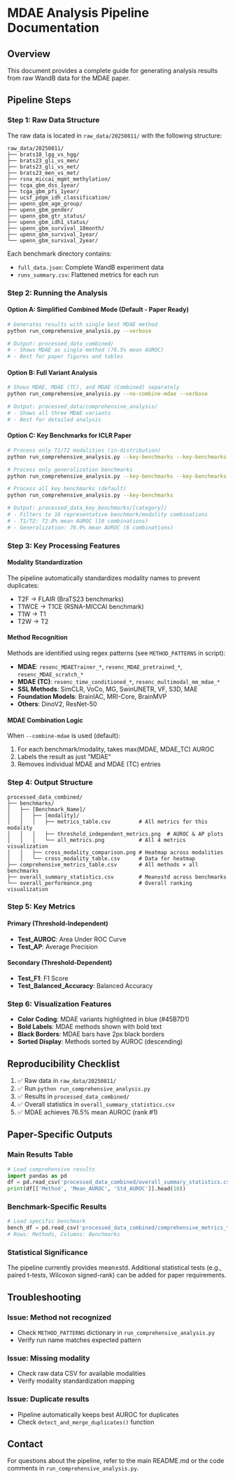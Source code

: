 # MDAE Analysis Pipeline Documentation

## Overview
This document provides a complete guide for generating analysis results from raw WandB data for the MDAE paper.

## Pipeline Steps

### Step 1: Raw Data Structure
The raw data is located in `raw_data/20250811/` with the following structure:
```
raw_data/20250811/
├── brats18_lgg_vs_hgg/
├── brats23_gli_vs_men/
├── brats23_gli_vs_met/
├── brats23_men_vs_met/
├── rsna_miccai_mgmt_methylation/
├── tcga_gbm_dss_1year/
├── tcga_gbm_pfi_1year/
├── ucsf_pdgm_idh_classification/
├── upenn_gbm_age_group/
├── upenn_gbm_gender/
├── upenn_gbm_gtr_status/
├── upenn_gbm_idh1_status/
├── upenn_gbm_survival_18month/
├── upenn_gbm_survival_1year/
└── upenn_gbm_survival_2year/
```

Each benchmark directory contains:
- `full_data.json`: Complete WandB experiment data
- `runs_summary.csv`: Flattened metrics for each run

### Step 2: Running the Analysis

#### Option A: Simplified Combined Mode (Default - Paper Ready)
```bash
# Generates results with single best MDAE method
python run_comprehensive_analysis.py --verbose

# Output: processed_data_combined/
# - Shows MDAE as single method (76.5% mean AUROC)
# - Best for paper figures and tables
```

#### Option B: Full Variant Analysis
```bash
# Shows MDAE, MDAE (TC), and MDAE (Combined) separately
python run_comprehensive_analysis.py --no-combine-mdae --verbose

# Output: processed_data/comprehensive_analysis/
# - Shows all three MDAE variants
# - Best for detailed analysis
```

#### Option C: Key Benchmarks for ICLR Paper
```bash
# Process only T1/T2 modalities (in-distribution)
python run_comprehensive_analysis.py --key-benchmarks --key-benchmarks-category t1t2

# Process only generalization benchmarks
python run_comprehensive_analysis.py --key-benchmarks --key-benchmarks-category generalization

# Process all key benchmarks (default)
python run_comprehensive_analysis.py --key-benchmarks

# Output: processed_data_key_benchmarks/[category]/
# - Filters to 16 representative benchmark/modality combinations
# - T1/T2: 72.8% mean AUROC (10 combinations)
# - Generalization: 76.9% mean AUROC (6 combinations)
```

### Step 3: Key Processing Features

#### Modality Standardization
The pipeline automatically standardizes modality names to prevent duplicates:
- T2F → FLAIR (BraTS23 benchmarks)
- T1WCE → T1CE (RSNA-MICCAI benchmark)
- T1W → T1
- T2W → T2

#### Method Recognition
Methods are identified using regex patterns (see `METHOD_PATTERNS` in script):
- **MDAE**: `resenc_MDAETrainer_*`, `resenc_MDAE_pretrained_*`, `resenc_MDAE_scratch_*`
- **MDAE (TC)**: `resenc_time_conditioned_*`, `resenc_multimodal_mm_mdae_*`
- **SSL Methods**: SimCLR, VoCo, MG, SwinUNETR, VF, S3D, MAE
- **Foundation Models**: BrainIAC, MRI-Core, BrainMVP
- **Others**: DinoV2, ResNet-50

#### MDAE Combination Logic
When `--combine-mdae` is used (default):
1. For each benchmark/modality, takes max(MDAE, MDAE_TC) AUROC
2. Labels the result as just "MDAE"
3. Removes individual MDAE and MDAE (TC) entries

### Step 4: Output Structure

```
processed_data_combined/
├── benchmarks/
│   ├── [Benchmark_Name]/
│   │   ├── [modality]/
│   │   │   ├── metrics_table.csv         # All metrics for this modality
│   │   │   ├── threshold_independent_metrics.png  # AUROC & AP plots
│   │   │   └── all_metrics.png           # All 4 metrics visualization
│   │   ├── cross_modality_comparison.png # Heatmap across modalities
│   │   └── cross_modality_table.csv      # Data for heatmap
├── comprehensive_metrics_table.csv       # All methods × all benchmarks
├── overall_summary_statistics.csv        # Mean±std across benchmarks
└── overall_performance.png               # Overall ranking visualization
```

### Step 5: Key Metrics

#### Primary (Threshold-Independent)
- **Test_AUROC**: Area Under ROC Curve
- **Test_AP**: Average Precision

#### Secondary (Threshold-Dependent)
- **Test_F1**: F1 Score
- **Test_Balanced_Accuracy**: Balanced Accuracy

### Step 6: Visualization Features
- **Color Coding**: MDAE variants highlighted in blue (#45B7D1)
- **Bold Labels**: MDAE methods shown with bold text
- **Black Borders**: MDAE bars have 2px black borders
- **Sorted Display**: Methods sorted by AUROC (descending)

## Reproducibility Checklist

1. ✅ Raw data in `raw_data/20250811/`
2. ✅ Run `python run_comprehensive_analysis.py`
3. ✅ Results in `processed_data_combined/`
4. ✅ Overall statistics in `overall_summary_statistics.csv`
5. ✅ MDAE achieves 76.5% mean AUROC (rank #1)

## Paper-Specific Outputs

### Main Results Table
```python
# Load comprehensive results
import pandas as pd
df = pd.read_csv('processed_data_combined/overall_summary_statistics.csv')
print(df[['Method', 'Mean_AUROC', 'Std_AUROC']].head(10))
```

### Benchmark-Specific Results
```python
# Load specific benchmark
bench_df = pd.read_csv('processed_data_combined/comprehensive_metrics_table.csv')
# Rows: Methods, Columns: Benchmarks
```

### Statistical Significance
The pipeline currently provides mean±std. Additional statistical tests (e.g., paired t-tests, Wilcoxon signed-rank) can be added for paper requirements.

## Troubleshooting

### Issue: Method not recognized
- Check `METHOD_PATTERNS` dictionary in `run_comprehensive_analysis.py`
- Verify run name matches expected pattern

### Issue: Missing modality
- Check raw data CSV for available modalities
- Verify modality standardization mapping

### Issue: Duplicate results
- Pipeline automatically keeps best AUROC for duplicates
- Check `detect_and_merge_duplicates()` function

## Contact
For questions about the pipeline, refer to the main README.md or the code comments in `run_comprehensive_analysis.py`.